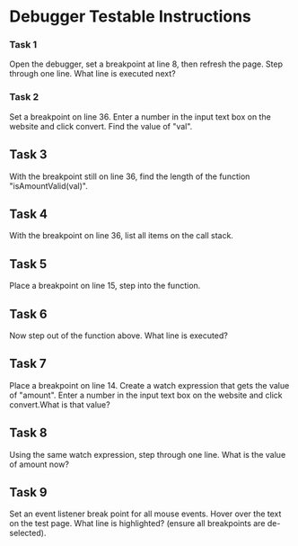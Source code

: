 # Debugger Testable Instructions

### Task 1
Open the debugger, set a breakpoint at line 8, then refresh the page. Step through one line. What line is executed next? 

### Task 2
Set a breakpoint on line 36. Enter a number in the input text box on the website and click convert. Find the value of "val". 

## Task 3
With the breakpoint still on line 36, find the length of the function "isAmountValid(val)".

## Task 4 
With the breakpoint on line 36, list all items on the call stack. 

## Task 5 
Place a breakpoint on line 15, step into the function.

## Task 6 
Now step out of the function above. What line is executed? 

## Task 7 
 Place a breakpoint on line 14. Create a watch expression that gets the value of "amount". Enter a number in the input text box on the website and click convert.What is that value? 

## Task 8 
Using the same watch expression, step through one line. What is the value of amount now?

## Task 9 
Set an event listener break point for all mouse events. Hover over the text on the test page. What line is highlighted? (ensure all breakpoints are de-selected).